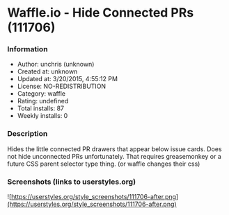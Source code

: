 # Waffle.io - Hide Connected PRs (111706)

### Information
- Author: unchris (unknown)
- Created at: unknown
- Updated at: 3/20/2015, 4:55:12 PM
- License: NO-REDISTRIBUTION
- Category: waffle
- Rating: undefined
- Total installs: 87
- Weekly installs: 0


### Description
Hides the little connected PR drawers that appear below issue cards. Does not hide unconnected PRs unfortunately. That requires greasemonkey or a future CSS parent selector type thing. (or waffle changes their css)


### Screenshots (links to userstyles.org)
![https://userstyles.org/style_screenshots/111706-after.png](https://userstyles.org/style_screenshots/111706-after.png)


